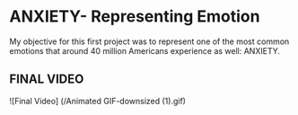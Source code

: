 # ANXIETY- Representing Emotion 
My objective for this first project was to represent one of the most 
common emotions that around 40 million Americans experience as well: ANXIETY. 

## FINAL VIDEO
![Final Video] (/Animated GIF-downsized (1).gif)
